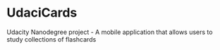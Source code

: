 # UdaciCards
Udacity Nanodegree project - A mobile application that allows users to study collections of flashcards
